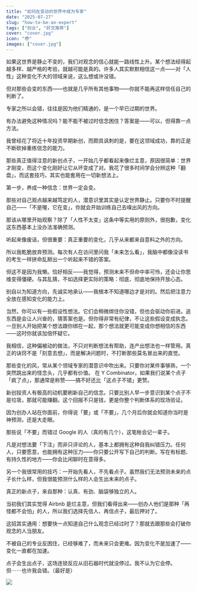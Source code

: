 ```yaml
---
title: "如何在变动的世界中成为专家"
date: "2025-07-27"
slug: "how-to-be-an-expert"
tags: ["创业", "好文推荐"]
cover: "cover.jpg"
icon: "😎"
images: ["cover.jpg"]
---
```

如果这世界是静止不变的，我们对观念的信心就能一路线性上升。某个想法经得起越多样、越严格的考验，就越可能是真的。许多人其实默默相信这一点——对「人性」这种变化不大的领域来说，这么想或许没错。



但对那些会变的东西——也就是几乎所有其他事物——你就不能再这样信任自己的判断了。



专家之所以会错，往往是因为他们精通的，是一个早已过期的世界。



有办法避免这种情况吗？能不能不被过时信念困住？答案是——可以，但得靠一点方法。



我曾经花了将近十年投资早期新创，而颇具讽刺的是，要在这领域成功，靠的正是不断砍掉重练信念的能力。



那些真正值得注意的新创点子，一开始几乎都看起来像烂主意，原因很简单：世界才刚变，而这个变化刚好让它从坏变成了对。我花了很多时间学会分辨这种「翻盘」，而这套技巧，其实也能套用在一切新想法上。



第一步，养成一种信念：世界一定会变。



那些对自己观点越来越笃定的人，潜意识里其实是认定世界静止。只要你不时提醒自己——「不是喔，它在变」，你就会开始训练自己去嗅出风的方向。



那该从哪里开始观察？除了「人性不太变」这条中等实用的原则外，很抱歉，变化这东西基本上没办法准确预测。



听起来像废话，但很重要：真正重要的变化，几乎从来都来自意料之外的方向。



所以我乾脆放弃预测。每次有人在访问里问我「未来怎么看」，我脑中都像没读书的考生一样拼命乱掰出一个听起来不错的答案。



但这不是因为我懒。恰好相反——我觉得，预测未来不但命中率可怜，还会让你思维变得僵硬。与其乱猜，不如选择更实际的策略：彻底、彻底地保持开放心态。



别自以为知道方向，先诚实地承认——我根本不知道哪边才是对的。然后把注意力全放在感知变化的能力上。



当然，你可以有一些假设性想法。它们会稍微绑住你没错，但也会驱动你前进。追东西是会让人兴奋的，猜答案也是。但你得非常有纪律，不让这些假设变成执念。
一旦别人开始把某个想法跟你绑在一起，那个想法就更可能变成你想相信的东西——这时你就该加倍怀疑它。



我相信，这种偏被动的做法，不只对判断想法有帮助，连产出想法也一样管用。真正的诀窍不是「刻意去想」，而是解决问题时，不打断那些莫名冒出来的直觉。



那些变化的风，常从某个领域专家的潜意识中吹出来。只要你对某件事够熟，一个突然跳出来的怪念头，几乎都有价值。
在 Y Combinator，如果我们说某个点子「疯了点」，那通常是称赞——搞不好还比「这点子不错」更赞。



新创投资人有极高的动机要刷新自己的信念。只要比别人早一步意识到某个点子不是垃圾，那就可能赚翻。这个回报不只是钱，更是你整个判断体系的现场验证。



因为创办人站在你面前，你得说「要」或「不要」，几个月后你就会知道你当时是神预测，还是大走眼。



那些说「不要」而错过 Google 的人（真的有几个），这笔帐会记一辈子。



凡是对想法要「下注」而非只评论的人，基本上都拥有这种自我纠错压力。任何人，只要愿意，也能拥有这种压力——你只要公开写下自己的判断。写在有标题、有持久性的地方——你会比闲聊时在意得多。



另一个我很常用的技巧：一开始先看人，不先看点子。虽然我们无法预测未来的点子长什么样，但我很能预测什么样的人会生出未来的点子。



真正的新点子，来自那种：认真、有劲、脑袋够独立的人。



当初我们其实觉得 Airbnb 是烂主意，但我们看得出来——创办人他们是那种「再怪都不会怕」的人，所以我们选择先信人、再信点子，最后押对了。



这招其实通用：想要快一点知道自己什么观念已经过时了？那就去跟那些会打破你观念的人当朋友。



不被自己的专业反困住，已经够难了，而未来只会更难。因为变化不是加速了——变化一直都在加速。



点子会生出点子，这场连锁反应从旧石器时代就没停过。我不认为它会停。
但⋯⋯也许我会错。（最好是）




![](https://prod-files-secure.s3.us-west-2.amazonaws.com/112d0858-5090-4d34-a606-b75eb8d65fd2/46476355-9cf3-4e99-9b7a-3531bc426380/1000202064.png?X-Amz-Algorithm=AWS4-HMAC-SHA256&X-Amz-Content-Sha256=UNSIGNED-PAYLOAD&X-Amz-Credential=ASIAZI2LB466ZXST4PPB%2F20250727%2Fus-west-2%2Fs3%2Faws4_request&X-Amz-Date=20250727T181358Z&X-Amz-Expires=3600&X-Amz-Security-Token=IQoJb3JpZ2luX2VjEE4aCXVzLXdlc3QtMiJIMEYCIQClj23EmSgAV3Ozz1d5mjNLft70kc7y1fJ%2Bi1hDa8YMmQIhAJieHLbNCKevcFb%2B8xSrk5vPIFP11qHML8g%2Bj7LUEMMiKv8DCHcQABoMNjM3NDIzMTgzODA1IgxYEaKhc4hOanWbia0q3AM2cIHOuVH%2FjacLQN48n90NGIzq9FxhDqgtrndCAtVs2QARgVGY%2Fy8myUXSp8ZOq%2BrTQICFu%2Fk%2FqJr%2FAWCpOfsGganWwJ6sKC0a%2F6BI38fe3n15PZNtSj4BnwGXhJYlrGUy0HwCbKkVu%2F%2FmqEliCaWteILaJTa48g7Z0%2FJMftsLMpD8Ia%2Bww%2BjAIEfV7%2B384QK5fSu4eMLz6fdJ8qtn%2Fww12VBkuBqncZLnsYGDqNgCXaDnNqdoNnRRzX2bG7HDnU%2BhZjq817wz8rPn68zLMnEhSx%2Bz%2FlUeY4TgE0OP%2Bon9ODel9Qn%2F57foHPaSbaFUxl%2F9Q4flF86OdqxRYupU7At%2BNYi9haoOh6HHbHtxWRn4XmX7K2HqwGhH%2F62pFyrOpnr%2FfmXGmKOhAEoBicoRanVBu2VEiP9%2FMFXugyFEo3oMBqJAc0USNqGqTmIw2qhNYDuC8Z6XMooGUKD%2BzoEof2wlHOOFhcBpr0iritQVol7t6Xpp%2FVN%2BPJBDyx%2BfQ9%2F%2BO%2BfU040AkyzvXsuUAfQuJ38N0o3%2BhVQE%2Fe0dd1iZxlKiYaQzrVtrfiE4iktQbowgXlMNW86QS%2Ba3gGLJSXGm%2FRsRFYFGobDspCIDIZIj3QXJf2GiaGIYhWwG9MM%2FrzD35pjEBjqkAf9ewMn%2B9brpMav90XKyoPp9yTJM0UhLYzfKASE67VcC%2BG7ozHgE0T%2Fv7lk9kTM2MBUfaSZzI3swuyHSzg2tfTMR9Poe0SRlCpI70pTrqewp5IEP9G3jqciRrJop4Uzg8BagBTZpsg0Teo9WGXbjaRgWNn4IFTgoGy49QCUZZVMJnsg%2F8NQHVrKSQwEVybPa6W2uflKxwglCM1Kp7rg0F9s4brgn&X-Amz-Signature=4c79ce0af214aafdbcad5a82b13ddee9bef536ac273b4d1ff18d3bcce275e284&X-Amz-SignedHeaders=host&x-amz-checksum-mode=ENABLED&x-id=GetObject)


